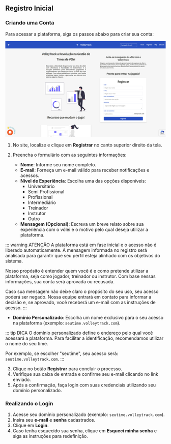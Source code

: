 ## Registro Inicial

### Criando uma Conta

Para acessar a plataforma, siga os passos abaixo para criar sua conta:

![Página Inicial Registro](./images/home-page.png)

1. No site, localize e clique em **Registrar** no canto superior direito da tela.
2. Preencha o formulário com as seguintes informações:

   - **Nome**: Informe seu nome completo.
   - **E-mail**: Forneça um e-mail válido para receber notificações e acessos.
   - **Nível de Experiência**: Escolha uma das opções disponíveis:
     - Universitário
     - Semi Profissional
     - Profissional
     - Intermediário
     - Treinador
     - Instrutor
     - Outro
   - **Mensagem (Opcional)**: Escreva um breve relato sobre sua experiência com o vôlei e o motivo pelo qual deseja utilizar a plataforma.

::: warning ATENÇÃO
A plataforma está em fase inicial e o acesso não é liberado automaticamente. A mensagem informada no registro será analisada para garantir que seu perfil esteja alinhado com os objetivos do sistema.

Nosso propósito é entender quem você é e como pretende utilizar a plataforma, seja como jogador, treinador ou instrutor. Com base nessas informações, sua conta será aprovada ou recusada.

Caso sua mensagem não deixe claro o propósito do seu uso, seu acesso poderá ser negado. Nossa equipe entrará em contato para informar a decisão e, se aprovado, você receberá um e-mail com as instruções de acesso.
:::

   - **Domínio Personalizado**: Escolha um nome exclusivo para o seu acesso na plataforma (exemplo: `seutime.volleytrack.com`).

::: tip DICA
O domínio personalizado define o endereço pelo qual você acessará a plataforma. Para facilitar a identificação, recomendamos utilizar o nome do seu time. 

Por exemplo, se escolher "seutime", seu acesso será: `seutime.volleytrack.com`.
:::

3. Clique no botão **Registrar** para concluir o processo.
4. Verifique sua caixa de entrada e confirme seu e-mail clicando no link enviado.
5. Após a confirmação, faça login com suas credenciais utilizando seu domínio personalizado.

### Realizando o Login

1. Acesse seu domínio personalizado (exemplo: `seutime.volleytrack.com`).
2. Insira seu **e-mail** e **senha** cadastrados.
3. Clique em **Login**.
4. Caso tenha esquecido sua senha, clique em **Esqueci minha senha** e siga as instruções para redefinição.
